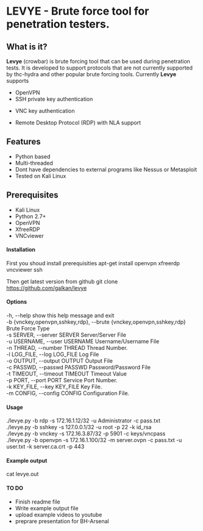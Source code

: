 LEVYE - Brute force tool for penetration testers. 
=====

What is it?
---
**Levye** (crowbar) is brute forcing tool that can be used during penetration tests. It is developed to support protocols that are not currently supported by thc-hydra and other popular brute forcing tools. 
Currently **Levye** supports
 - OpenVPN 
 - SSH private key authentication
 + VNC key authentication 
 * Remote Desktop Protocol (RDP) with NLA support

Features
----
- Python based
- Multi-threaded
- Dont have dependencies to external programs like Nessus or Metasploit 
- Tested on Kali Linux 

Prerequisites
----
- Kali Linux
- Python 2.7+
- OpenVPN
- XfreeRDP
- VNCviewer

#### Installation

First you shoud install prerequisities 
apt-get install openvpn xfreerdp vncviewer ssh 

Then get latest version from github 
git clone https://github.com/galkan/levye 


#### Options

-h, --help  show this help message and exit  
-b {vnckey,openvpn,sshkey,rdp}, --brute {vnckey,openvpn,sshkey,rdp}
                     Brute Force Type  
  -s SERVER, --server SERVER
                        Server/Server File  
  -u USERNAME, --user USERNAME
                        Username/Username File  
  -n THREAD, --number THREAD
                        Thread Number.  
  -l LOG_FILE, --log LOG_FILE
                        Log File  
  -o OUTPUT, --output OUTPUT
                        Output File  
  -c PASSWD, --passwd PASSWD
                        Password/Password File  
  -t TIMEOUT, --timeout TIMEOUT
                        Timeout Value  
  -p PORT, --port PORT  Service Port Number.  
  -k KEY_FILE, --key KEY_FILE  Key File.  
  -m CONFIG, --config CONFIG Configuration File.  

#### Usage

./levye.py -b rdp -s 172.16.1.12/32 -u Administrator -c pass.txt  
./levye.py -b sshkey -s 127.0.0.1/32 -u root -p 22 -k id_rsa  
./levye.py -b vnckey -s 172.16.3.87/32 -p 5901 -c keys/vncpass  
./levye.py -b openvpn -s 172.16.1.100/32 -m server.ovpn -c pass.txt -u user.txt -k server.ca.crt -p 443  

#### Example output

cat levye.out 

#### TO DO 
- Finish readme file 
- Write example output file 
- upload example videos to youtube 
- preprare presentation for BH-Arsenal
